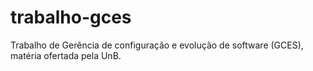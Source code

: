 # trabalho-gces
Trabalho de Gerência de configuração e evolução de software (GCES), matéria ofertada pela UnB.
